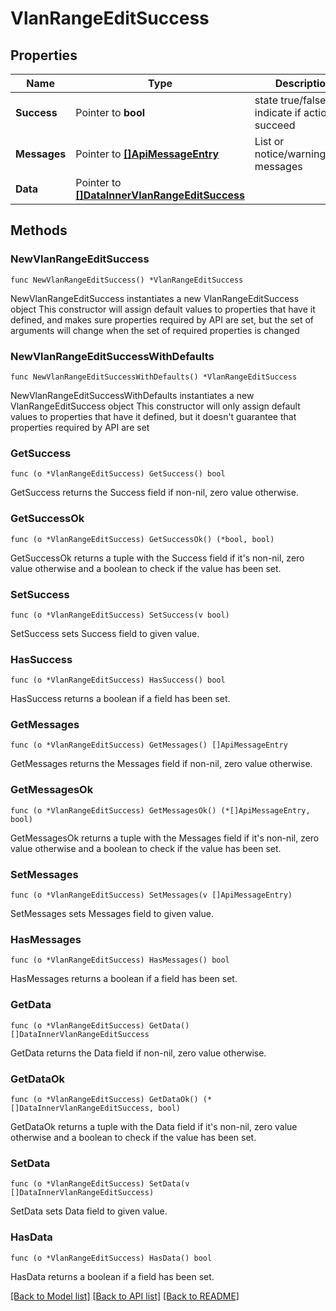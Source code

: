 # VlanRangeEditSuccess

## Properties

Name | Type | Description | Notes
------------ | ------------- | ------------- | -------------
**Success** | Pointer to **bool** | state true/false indicate if action succeed | [optional] 
**Messages** | Pointer to [**[]ApiMessageEntry**](ApiMessageEntry.md) | List or notice/warning/error messages | [optional] 
**Data** | Pointer to [**[]DataInnerVlanRangeEditSuccess**](DataInnerVlanRangeEditSuccess.md) |  | [optional] 

## Methods

### NewVlanRangeEditSuccess

`func NewVlanRangeEditSuccess() *VlanRangeEditSuccess`

NewVlanRangeEditSuccess instantiates a new VlanRangeEditSuccess object
This constructor will assign default values to properties that have it defined,
and makes sure properties required by API are set, but the set of arguments
will change when the set of required properties is changed

### NewVlanRangeEditSuccessWithDefaults

`func NewVlanRangeEditSuccessWithDefaults() *VlanRangeEditSuccess`

NewVlanRangeEditSuccessWithDefaults instantiates a new VlanRangeEditSuccess object
This constructor will only assign default values to properties that have it defined,
but it doesn't guarantee that properties required by API are set

### GetSuccess

`func (o *VlanRangeEditSuccess) GetSuccess() bool`

GetSuccess returns the Success field if non-nil, zero value otherwise.

### GetSuccessOk

`func (o *VlanRangeEditSuccess) GetSuccessOk() (*bool, bool)`

GetSuccessOk returns a tuple with the Success field if it's non-nil, zero value otherwise
and a boolean to check if the value has been set.

### SetSuccess

`func (o *VlanRangeEditSuccess) SetSuccess(v bool)`

SetSuccess sets Success field to given value.

### HasSuccess

`func (o *VlanRangeEditSuccess) HasSuccess() bool`

HasSuccess returns a boolean if a field has been set.

### GetMessages

`func (o *VlanRangeEditSuccess) GetMessages() []ApiMessageEntry`

GetMessages returns the Messages field if non-nil, zero value otherwise.

### GetMessagesOk

`func (o *VlanRangeEditSuccess) GetMessagesOk() (*[]ApiMessageEntry, bool)`

GetMessagesOk returns a tuple with the Messages field if it's non-nil, zero value otherwise
and a boolean to check if the value has been set.

### SetMessages

`func (o *VlanRangeEditSuccess) SetMessages(v []ApiMessageEntry)`

SetMessages sets Messages field to given value.

### HasMessages

`func (o *VlanRangeEditSuccess) HasMessages() bool`

HasMessages returns a boolean if a field has been set.

### GetData

`func (o *VlanRangeEditSuccess) GetData() []DataInnerVlanRangeEditSuccess`

GetData returns the Data field if non-nil, zero value otherwise.

### GetDataOk

`func (o *VlanRangeEditSuccess) GetDataOk() (*[]DataInnerVlanRangeEditSuccess, bool)`

GetDataOk returns a tuple with the Data field if it's non-nil, zero value otherwise
and a boolean to check if the value has been set.

### SetData

`func (o *VlanRangeEditSuccess) SetData(v []DataInnerVlanRangeEditSuccess)`

SetData sets Data field to given value.

### HasData

`func (o *VlanRangeEditSuccess) HasData() bool`

HasData returns a boolean if a field has been set.


[[Back to Model list]](../README.md#documentation-for-models) [[Back to API list]](../README.md#documentation-for-api-endpoints) [[Back to README]](../README.md)


